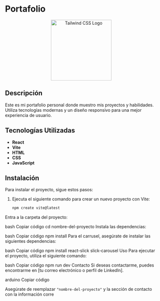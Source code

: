 # **Portafolio**

<p align="center">
  <a href="https://tailwindcss.com" target="_blank">
    <img src="https://tailwindcss.com/_next/static/media/tailwindcss-logo.0b17884b.svg" width="200" alt="Tailwind CSS Logo">
  </a>
</p>

## **Descripción**
Este es mi portafolio personal donde muestro mis proyectos y habilidades. Utiliza tecnologías modernas y un diseño responsivo para una mejor experiencia de usuario.

## **Tecnologías Utilizadas**
- **React**
- **Vite**
- **HTML**
- **CSS**
- **JavaScript**

## **Instalación**

Para instalar el proyecto, sigue estos pasos:

1. Ejecuta el siguiente comando para crear un nuevo proyecto con Vite:
   ```bash
   npm create vite@latest
Entra a la carpeta del proyecto:

bash
Copiar código
cd nombre-del-proyecto
Instala las dependencias:

bash
Copiar código
npm install
Para el carrusel, asegúrate de instalar las siguientes dependencias:

bash
Copiar código
npm install react-slick slick-carousel
Uso
Para ejecutar el proyecto, utiliza el siguiente comando:

bash
Copiar código
npm run dev
Contacto
Si deseas contactarme, puedes encontrarme en [tu correo electrónico o perfil de LinkedIn].

arduino
Copiar código

Asegúrate de reemplazar `"nombre-del-proyecto"` y la sección de contacto con la información corre

